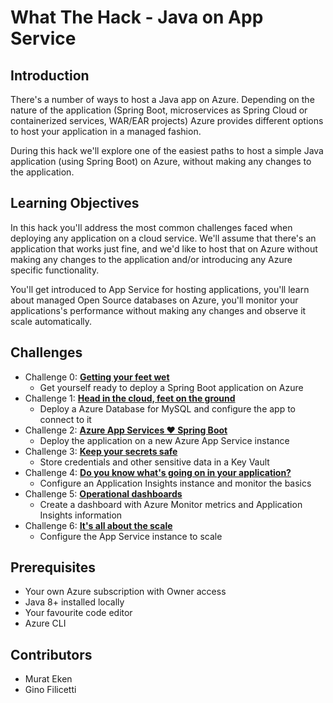 # What The Hack - Java on App Service

## Introduction

There's a number of ways to host a Java app on Azure. Depending on the nature of the application (Spring Boot, microservices as Spring Cloud or containerized services, WAR/EAR projects) Azure provides different options to host your application in a managed fashion.

During this hack we'll explore one of the easiest paths to host a simple Java application (using Spring Boot) on Azure, without making any changes to the application.

## Learning Objectives

In this hack you'll address the most common challenges faced when deploying any application on a cloud service. We'll assume that there's an application that works just fine, and we'd like to host that on Azure without making any changes to the application and/or introducing any Azure specific functionality.

You'll get introduced to App Service for hosting applications, you'll learn about managed Open Source databases on Azure, you'll monitor your applications's performance without making any changes and observe it scale automatically.

## Challenges

- Challenge 0: **[Getting your feet wet](Student/challenge-00.md)**
  - Get yourself ready to deploy a Spring Boot application on Azure
- Challenge 1: **[Head in the cloud, feet on the ground](Student/challenge-01.md)**
  - Deploy a Azure Database for MySQL and configure the app to connect to it
- Challenge 2: **[Azure App Services :heart: Spring Boot](Student/challenge-02.md)**
  - Deploy the application on a new Azure App Service instance
- Challenge 3: **[Keep your secrets safe](Student/challenge-03.md)**
  - Store credentials and other sensitive data in a Key Vault
- Challenge 4: **[Do you know what's going on in your application?](Student/challenge-04.md)**
  - Configure an Application Insights instance and monitor the basics
- Challenge 5: **[Operational dashboards](Student/challenge-05.md)**
  - Create a dashboard with Azure Monitor metrics and Application Insights information
- Challenge 6: **[It's all about the scale](Student/challenge-06.md)**
  - Configure the App Service instance to scale

## Prerequisites

- Your own Azure subscription with Owner access
- Java 8+ installed locally
- Your favourite code editor
- Azure CLI

## Contributors

- Murat Eken
- Gino Filicetti

